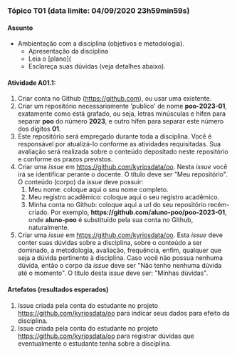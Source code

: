 
### Tópico T01 (data limite: **04/09/2020 23h59min59s**)

#### Assunto
- Ambientação com a disciplina (objetivos e metodologia).
  - Apresentação da disciplina
  - Leia o [plano](
  - Esclareça suas dúvidas (veja detalhes abaixo).

#### Atividade A01.1:
1. Criar conta no Github (https://github.com), ou usar uma existente.
1. Criar um repositório necessariamente 'publico' de nome **poo-2023-01**, exatamente como está grafado, ou seja, letras minúsculas e hífen para separar **poo** do número **2023**, e outro hífen para separar este número dos dígitos **01**. 
2. Este repositório será empregado durante toda a disciplina. Você é responsável por atualizá-lo conforme as atividades requisitadas. Sua avaliação será realizada sobre o conteúdo depositado neste repositório e conforme os prazos previstos.
3. Criar uma _issue_ em https://github.com/kyriosdata/oo. Nesta _issue_ você irá se identificar perante o docente. O título deve ser "Meu repositório". O conteúdo (corpo) da _issue_ deve possuir:
   1. Meu nome: coloque aqui o seu nome completo. 
   1. Meu registro acadêmico: coloque aqui o seu registro acadêmico. 
   1. Minha conta no Github: coloque aqui a url do seu repositório recém-criado. Por exemplo, **https<span>:</span>//github.com/aluno-poo/poo-2023-01**, onde **aluno-poo** é substituído pela sua conta no Github, naturalmente.
4. Criar uma _issue_ em https://github.com/kyriosdata/oo. Esta _issue_ deve conter suas dúvidas sobre a disciplina, sobre o conteúdo a ser dominado, a metodologia, avaliação, frequência, enfim, qualquer que seja a dúvida pertinente à disciplina. Caso você não possua nenhuma dúvida, então o corpo da _issue_ deve ser "Não tenho nenhuma dúvida até o momento". O título desta _issue_ deve ser: "Minhas dúvidas". 
   
#### Artefatos (resultados esperados)

1. Issue criada pela conta do estudante no projeto https://github.com/kyriosdata/oo para indicar seus dados para efeito da disciplina.
1. Issue criada pela conta do estudante no projeto https://github.com/kyriosdata/oo para registrar dúvidas que eventualmente o estudante tenha sobre a disciplina.
